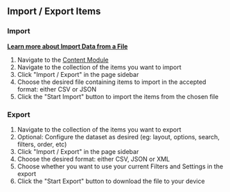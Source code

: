 ## Import / Export Items

### Import

**[Learn more about Import Data from a File](/reference/system/utilities/#import-data-from-file)**

1. Navigate to the [Content Module](/app/overview/#_1-module-bar)
2. Navigate to the collection of the items you want to import
3. Click "Import / Export" in the page sidebar
4. Choose the desired file containing items to import in the accepted format: either CSV or JSON
5. Click the "Start Import" button to import the items from the chosen file

### Export

1. Navigate to the collection of the items you want to export
2. Optional: Configure the dataset as desired (eg: layout, options, search, filters, order, etc)
3. Click "Import / Export" in the page sidebar
4. Choose the desired format: either CSV, JSON or XML
5. Choose whether you want to use your current Filters and Settings in the export
6. Click the "Start Export" button to download the file to your device
